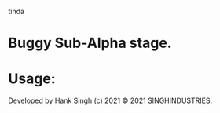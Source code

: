 tinda
>>>
>>>
>>>

# Buggy Sub-Alpha stage.
>>>
>>>
>>>
# Usage:
>>>
>>>
>>>

Developed by Hank Singh (c) 2021
© 2021 SINGHINDUSTRIES.

